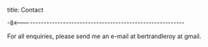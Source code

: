 title: Contact

-8<-----------------------------------------------------------

For all enquiries, please send me an e-mail at
bertrandleroy at gmail.